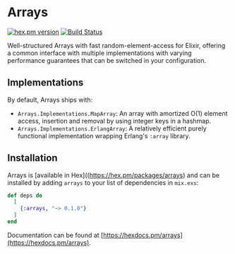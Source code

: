 # Arrays


[![hex.pm version](https://img.shields.io/hexpm/v/arrays.svg)](https://hex.pm/packages/arrays)
[![Build Status](https://travis-ci.org/Qqwy/elixir-arrays.svg?branch=master)](https://travis-ci.org/Qqwy/elixir-arrays)

Well-structured Arrays with fast random-element-access for Elixir, offering a common interface with multiple implementations with varying performance guarantees that can be switched in your configuration.


## Implementations

By default, Arrays ships with:

- `Arrays.Implementations.MapArray`: An array with amortized O(1) element access, insertion and removal by using integer keys in a hashmap.
- `Arrays.Implementations.ErlangArray`: A relatively efficient purely functional implementation wrapping Erlang's `:array` library.

## Installation

Arrays is [available in Hex]((https://hex.pm/packages/arrays) and can be installed
by adding `arrays` to your list of dependencies in `mix.exs`:

```elixir
def deps do
  [
    {:arrays, "~> 0.1.0"}
  ]
end
```

Documentation can be found at [https://hexdocs.pm/arrays](https://hexdocs.pm/arrays).

